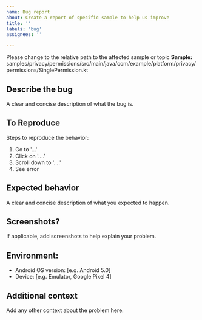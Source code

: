 ```yaml
---
name: Bug report
about: Create a report of specific sample to help us improve
title: ''
labels: 'bug'
assignees: ''

---
```


Please change to the relative path to the affected sample or topic
**Sample:** samples/privacy/permissions/src/main/java/com/example/platform/privacy/permissions/SinglePermission.kt

## Describe the bug
A clear and concise description of what the bug is.

## To Reproduce
Steps to reproduce the behavior:
1. Go to '...'
2. Click on '....'
3. Scroll down to '....'
4. See error

## Expected behavior
A clear and concise description of what you expected to happen.

## Screenshots?
If applicable, add screenshots to help explain your problem.

## Environment:
 - Android OS version: [e.g. Android 5.0]
 - Device: [e.g. Emulator, Google Pixel 4]

## Additional context
Add any other context about the problem here.
